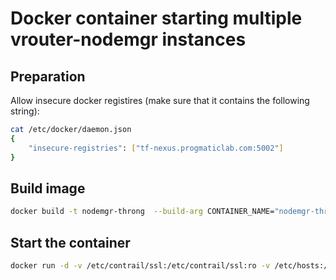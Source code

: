 # Docker container starting multiple vrouter-nodemgr instances

## Preparation

Allow insecure docker registires (make sure that it contains the following string):

``` bash
cat /etc/docker/daemon.json
{
    "insecure-registries": ["tf-nexus.progmaticlab.com:5002"]
}
```

## Build image

``` bash
docker build -t nodemgr-throng  --build-arg CONTAINER_NAME="nodemgr-throng" --build-arg CONTRAIL_REGISTRY=tungstenfabric --build-arg CONTRAIL_CONTAINER_TAG=latest --network host -f Dockerfile .
```

## Start the container

``` bash
docker run -d -v /etc/contrail/ssl:/etc/contrail/ssl:ro -v /etc/hosts:/etc/hosts:ro -v /etc/localtime:/etc/localtime:ro -v /var/run:/var/run -v /var/lib/containers:/var/lib/containers -v /var/run/docker.sock:/mnt/docker.sock -v /var/lib/contrail/loadbalancer:/var/lib/contrail/loadbalancer --env INTROSPECT_SSL_ENABLE=<True|False> --env 'CONTROLLER_NODES=<comma separated list of controller host IP addresses>' --env 'LOG_LEVEL=SYS_DEBUG' --name <name of the container> --privileged --net host nodemgr-throng:latest <number of nodemgr instances to spawn>
```

